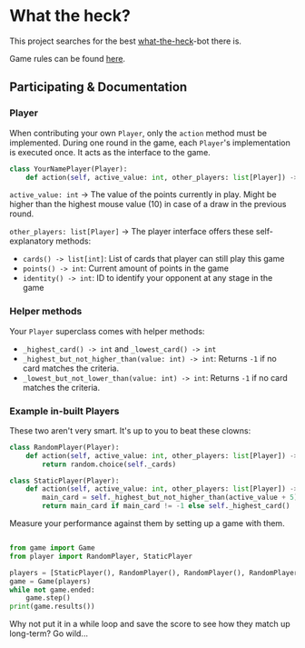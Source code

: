 # What the heck?
This project searches for the best [what-the-heck](https://boardgamegeek.com/boardgame/175/what-the-heck)-bot there is. 

Game rules can be found [here](https://en.wikipedia.org/wiki/What_the_Heck%3F#Gameplay).
## Participating & Documentation
### Player
When contributing your own `Player`, only the `action` method must be implemented. During one round in the game, each `Player`'s implementation is executed once. It acts as the interface to the game.
```python
class YourNamePlayer(Player):
    def action(self, active_value: int, other_players: list[Player]) -> int
```

`active_value: int` -> The value of the points currently in play. Might be higher than the highest mouse value (10) in case of a draw in the previous round.

`other_players: list[Player]` -> The player interface offers these self-explanatory methods:
- `cards() -> list[int]`: List of cards that player can still play this game
- `points() -> int`: Current amount of points in the  game
- `identity() -> int`: ID to identify your opponent at any stage  in the game

### Helper methods
Your `Player` superclass comes with helper methods:
- `_highest_card() -> int` and `_lowest_card() -> int`
- `_highest_but_not_higher_than(value: int) -> int`: Returns `-1` if no card matches the criteria.
- `_lowest_but_not_lower_than(value: int) -> int`: Returns `-1` if no card matches the criteria.


### Example in-built Players
These two aren't very smart. It's up to you to beat these clowns:
```python 
class RandomPlayer(Player):
    def action(self, active_value: int, other_players: list[Player]) -> int:
        return random.choice(self._cards)

class StaticPlayer(Player):
    def action(self, active_value: int, other_players: list[Player]) -> int:
        main_card = self._highest_but_not_higher_than(active_value + 5)
        return main_card if main_card != -1 else self._highest_card()

```

Measure your performance against them by setting up a game with them.
```python

from game import Game
from player import RandomPlayer, StaticPlayer

players = [StaticPlayer(), RandomPlayer(), RandomPlayer(), RandomPlayer()]
game = Game(players)
while not game.ended:
    game.step()
print(game.results())
```
Why not put it in a while loop and save the score to see how they match up long-term? Go wild...